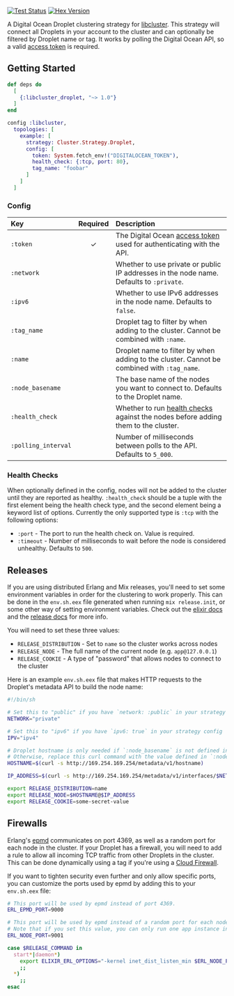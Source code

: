 <a href="https://github.com/jsonmaur/libcluster-droplet/actions/workflows/test.yml"><img alt="Test Status" src="https://img.shields.io/github/actions/workflow/status/jsonmaur/libcluster-droplet/test.yml?label=&style=for-the-badge&logo=github"></a> <a href="https://hexdocs.pm/libcluster_droplet/"><img alt="Hex Version" src="https://img.shields.io/hexpm/v/libcluster_droplet?style=for-the-badge&label=&logo=elixir" /></a>

A Digital Ocean Droplet clustering strategy for [libcluster](https://github.com/bitwalker/libcluster). This strategy will connect all Droplets in your account to the cluster and can optionally be filtered by Droplet name or tag. It works by polling the Digital Ocean API, so a valid [access token](https://docs.digitalocean.com/reference/api/create-personal-access-token/) is required.

## Getting Started

```elixir
def deps do
  [
    {:libcluster_droplet, "~> 1.0"}
  ]
end
```

```elixir
config :libcluster,
  topologies: [
    example: [
      strategy: Cluster.Strategy.Droplet,
      config: [
        token: System.fetch_env!("DIGITALOCEAN_TOKEN"),
        health_check: {:tcp, port: 80},
        tag_name: "foobar"
      ]
    ]
  ]
```

### Config

| Key | Required | Description |
| :-- | :------: | :---------- |
| `:token` | ✓ | The Digital Ocean [access token](https://docs.digitalocean.com/reference/api/create-personal-access-token/) used for authenticating with the API. |
| `:network` |  | Whether to use private or public IP addresses in the node name. Defaults to `:private`. |
| `:ipv6` |  | Whether to use IPv6 addresses in the node name. Defaults to `false`. |
| `:tag_name` |  | Droplet tag to filter by when adding to the cluster. Cannot be combined with `:name`. |
| `:name` |  | Droplet name to filter by when adding to the cluster. Cannot be combined with `:tag_name`. |
| `:node_basename` |  | The base name of the nodes you want to connect to. Defaults to the Droplet name. |
| `:health_check` |  | Whether to run [health checks](#health-checks) against the nodes before adding them to the cluster. |
| `:polling_interval` |  | Number of milliseconds between polls to the API. Defaults to `5_000`. |

### Health Checks

When optionally defined in the config, nodes will not be added to the cluster until they are reported as healthy. `:health_check` should be a tuple with the first element being the health check type, and the second element being a keyword list of options. Currently the only supported type is `:tcp` with the following options:

* `:port` - The port to run the health check on. Value is required.
* `:timeout` - Number of milliseconds to wait before the node is considered unhealthy. Defaults to `500`.

## Releases

If you are using distributed Erlang and Mix releases, you'll need to set some environment variables in order for the clustering to work properly. This can be done in the `env.sh.eex` file generated when running `mix release.init`, or some other way of setting environment variables. Check out the [elixir docs](https://elixir-lang.org/getting-started/mix-otp/config-and-releases.html#operating-system-environment-configuration) and the [release docs](https://hexdocs.pm/mix/Mix.Tasks.Release.html#module-vm-args-and-env-sh-env-bat) for more info.

You will need to set these three values:

  * `RELEASE_DISTRIBUTION` - Set to `name` so the cluster works across nodes
  * `RELEASE_NODE` - The full name of the current node (e.g. `app@127.0.0.1`)
  * `RELEASE_COOKIE` - A type of "password" that allows nodes to connect to the cluster

Here is an example `env.sh.eex` file that makes HTTP requests to the Droplet's metadata API to build the node name:

```sh
#!/bin/sh

# Set this to "public" if you have `network: :public` in your strategy config
NETWORK="private"

# Set this to "ipv6" if you have `ipv6: true` in your strategy config
IPV="ipv4"

# Droplet hostname is only needed if `:node_basename` is not defined in your strategy config.
# Otherwise, replace this curl command with the value defined in `:node_basename`.
HOSTNAME=$(curl -s http://169.254.169.254/metadata/v1/hostname)

IP_ADDRESS=$(curl -s http://169.254.169.254/metadata/v1/interfaces/$NETWORK/0/$IPV/address)

export RELEASE_DISTRIBUTION=name
export RELEASE_NODE=$HOSTNAME@$IP_ADDRESS
export RELEASE_COOKIE=some-secret-value
```

## Firewalls

Erlang's [epmd](https://www.erlang.org/doc/man/epmd.html) communicates on port 4369, as well as a random port for each node in the cluster. If your Droplet has a firewall, you will need to add a rule to allow all incoming TCP traffic from other Droplets in the cluster. This can be done dynamically using a tag if you're using a [Cloud Firewall](https://docs.digitalocean.com/products/networking/firewalls/).

If you want to tighten security even further and only allow specific ports, you can customize the ports used by epmd by adding this to your `env.sh.eex` file:

```sh
# This port will be used by epmd instead of port 4369.
ERL_EPMD_PORT=9000

# This port will be used by epmd instead of a random port for each node.
# Note that if you set this value, you can only run one app instance in each Droplet.
ERL_NODE_PORT=9001

case $RELEASE_COMMAND in
  start*|daemon*)
    export ELIXIR_ERL_OPTIONS="-kernel inet_dist_listen_min $ERL_NODE_PORT inet_dist_listen_max $ERL_NODE_PORT"
    ;;
  *)
    ;;
esac
```
